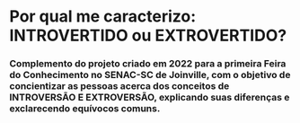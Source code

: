 # Por qual me caracterizo: INTROVERTIDO ou EXTROVERTIDO?

### Complemento do projeto criado em 2022 para a primeira Feira do Conhecimento no SENAC-SC de Joinville, com o objetivo de concientizar as pessoas acerca dos conceitos de INTROVERSÃO E EXTROVERSÃO, explicando suas diferenças e exclarecendo equívocos comuns.
